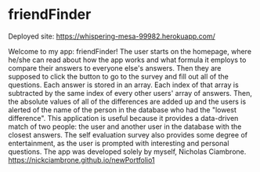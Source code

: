 # friendFinder
Deployed site: https://whispering-mesa-99982.herokuapp.com/

Welcome to my app: friendFinder! The user starts on the homepage, where he/she can read about how the app works and what formula it employs to compare their answers to everyone else's answers. Then they are supposed to click the button to go to the survey and fill out all of the questions. Each answer is stored in an array. Each index of that array is subtracted by the same index of every other users' array of answers. Then, the absolute values of all of the differences are added up and the users is alerted of the name of the person in the database who had the "lowest difference". This application is useful because it provides a data-driven match of two people: the user and another user in the database with the closest answers. The self evaluation survey also provides some degree of entertainment, as the user is prompted with interesting and personal questions. The app was developed solely by myself, Nicholas Ciambrone.
https://nickciambrone.github.io/newPortfolio1
